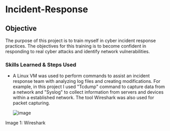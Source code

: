 # Incident-Response


## Objective
The purpose of this project is to train myself in cyber incident response practices. The objectives for this training is to become confident in responding to real cyber attacks and identify network vulnerabilities.

### Skills Learned & Steps Used
- A Linux VM was used to perform commands to assist an incident response team with analyzing log files and creating modifications. For example, in this project I used "Tcdump" command to capture data from a network and "Syslog" to collect information from servers and devices within a established network. The tool Wireshark was also used for packet capturing.

  ![image](https://github.com/user-attachments/assets/e527c55f-5390-46c0-bdde-861e85d559e0)

Image 1: Wireshark

